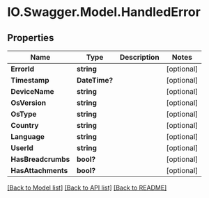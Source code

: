 # IO.Swagger.Model.HandledError
## Properties

Name | Type | Description | Notes
------------ | ------------- | ------------- | -------------
**ErrorId** | **string** |  | [optional] 
**Timestamp** | **DateTime?** |  | [optional] 
**DeviceName** | **string** |  | [optional] 
**OsVersion** | **string** |  | [optional] 
**OsType** | **string** |  | [optional] 
**Country** | **string** |  | [optional] 
**Language** | **string** |  | [optional] 
**UserId** | **string** |  | [optional] 
**HasBreadcrumbs** | **bool?** |  | [optional] 
**HasAttachments** | **bool?** |  | [optional] 

[[Back to Model list]](../README.md#documentation-for-models) [[Back to API list]](../README.md#documentation-for-api-endpoints) [[Back to README]](../README.md)

